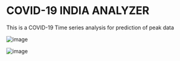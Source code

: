 # COVID-19 INDIA ANALYZER

This is a COVID-19 Time series analysis for prediction of peak data

![image](https://github.com/Sayak007/covid-19-india-analyzer/blob/master/Assets/App%20P1.gif)

![image](https://github.com/Sayak007/covid-19-india-analyzer/blob/master/Assets/App%20P2.gif)
